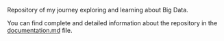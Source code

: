 Repository of my journey exploring and learning about Big Data.

You can find complete and detailed information about the repository in the [documentation.md](https://github.com/E-man85/Big-Data/blob/main/08-documentation/documentation.md) file.